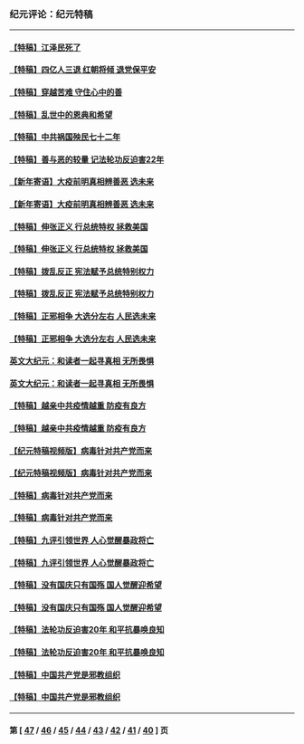 ### 纪元评论：纪元特稿
---
#### [【特稿】江泽民死了](../../pages/nsc424/n13876300.md) 
#### [【特稿】四亿人三退 红朝将倾 退党保平安](../../pages/nsc424/n13794378.md) 
#### [【特稿】穿越苦难 守住心中的善](../../pages/nsc424/n13784979.md) 
#### [【特稿】乱世中的恩典和希望](../../pages/nsc424/n13734687.md) 
#### [【特稿】中共祸国殃民七十二年](../../pages/nsc424/n13272607.md) 
#### [【特稿】善与恶的较量 记法轮功反迫害22年](../../pages/nsc424/n13086597.md) 
#### [【新年寄语】大疫前明真相辨善恶 选未来](../../pages/nsc424/n12660855.md) 
#### [【新年寄语】大疫前明真相辨善恶 选未来](../../pages/nsc424/n12660855.md) 
#### [【特稿】伸张正义 行总统特权 拯救美国](../../pages/nsc424/n12616806.md) 
#### [【特稿】伸张正义 行总统特权 拯救美国](../../pages/nsc424/n12616806.md) 
#### [【特稿】拨乱反正 宪法赋予总统特别权力](../../pages/nsc424/n12598306.md) 
#### [【特稿】拨乱反正 宪法赋予总统特别权力](../../pages/nsc424/n12598306.md) 
#### [【特稿】正邪相争 大选分左右 人民选未来](../../pages/nsc424/n12545208.md) 
#### [【特稿】正邪相争 大选分左右 人民选未来](../../pages/nsc424/n12545208.md) 
#### [英文大纪元：和读者一起寻真相 无所畏惧](../../pages/nsc424/n12542027.md) 
#### [英文大纪元：和读者一起寻真相 无所畏惧](../../pages/nsc424/n12542027.md) 
#### [【特稿】越亲中共疫情越重 防疫有良方](../../pages/nsc424/n12042989.md) 
#### [【特稿】越亲中共疫情越重 防疫有良方](../../pages/nsc424/n12042989.md) 
#### [【纪元特稿视频版】病毒针对共产党而来](../../pages/nsc424/n11977328.md) 
#### [【纪元特稿视频版】病毒针对共产党而来](../../pages/nsc424/n11977328.md) 
#### [【特稿】病毒针对共产党而来](../../pages/nsc424/n11928818.md) 
#### [【特稿】病毒针对共产党而来](../../pages/nsc424/n11928818.md) 
#### [【特稿】九评引领世界 人心觉醒暴政将亡](../../pages/nsc424/n11660496.md) 
#### [【特稿】九评引领世界 人心觉醒暴政将亡](../../pages/nsc424/n11660496.md) 
#### [【特稿】没有国庆只有国殇 国人觉醒迎希望](../../pages/nsc424/n11549354.md) 
#### [【特稿】没有国庆只有国殇 国人觉醒迎希望](../../pages/nsc424/n11549354.md) 
#### [【特稿】法轮功反迫害20年 和平抗暴唤良知](../../pages/nsc424/n11389135.md) 
#### [【特稿】法轮功反迫害20年 和平抗暴唤良知](../../pages/nsc424/n11389135.md) 
#### [【特稿】中国共产党是邪教组织](../../pages/nsc424/n11355551.md) 
#### [【特稿】中国共产党是邪教组织](../../pages/nsc424/n11355551.md) 

---
#### 第 [ [47](./47.md) / [46](./46.md) / [45](./45.md) / [44](./44.md) / [43](./43.md) / [42](./42.md) / [41](./41.md) / [40](./40.md) ] 页
